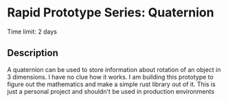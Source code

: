 # Rapid Prototype Series: Quaternion

Time limit: 2 days

## Description
A quaternion can be used to store information about rotation of an object in 3 dimensions. 
I have no clue how it works. I am building this prototype to figure out the mathematics and make a simple rust library out of it.
This is just a personal project and shouldn't be used in production environments

